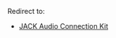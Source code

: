 Redirect to:

*   [JACK Audio Connection Kit](/index.php/JACK_Audio_Connection_Kit "JACK Audio Connection Kit")